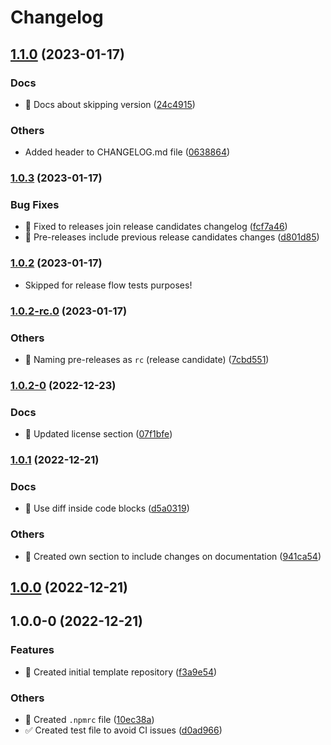 # Changelog

## [1.1.0](https://github.com/tiagoboeing/nodejs-github-actions/compare/v1.0.3...v1.1.0) (2023-01-17)


### Docs

* :memo: Docs about skipping version ([24c4915](https://github.com/tiagoboeing/nodejs-github-actions/commit/24c4915a525c89125bfdc2ad91660a7a768d621e))


### Others

* Added header to CHANGELOG.md file ([0638864](https://github.com/tiagoboeing/nodejs-github-actions/commit/0638864e469f8cb3391ca3c1dd160bf4cfe04576))

### [1.0.3](https://github.com/tiagoboeing/nodejs-github-actions/compare/v1.0.2-rc.0...v1.0.3) (2023-01-17)


### Bug Fixes

* :construction_worker: Fixed to releases join release candidates changelog ([fcf7a46](https://github.com/tiagoboeing/nodejs-github-actions/commit/fcf7a46647f5e24e8730f1b5bc9d6635969bf11d))
* :construction_worker: Pre-releases include previous release candidates changes ([d801d85](https://github.com/tiagoboeing/nodejs-github-actions/commit/d801d85394f54056a7a0a89f28faa2fb82fa6713))

### [1.0.2](https://github.com/tiagoboeing/nodejs-github-actions/compare/v1.0.2-0...v1.0.2-rc.0) (2023-01-17)

* Skipped for release flow tests purposes!

### [1.0.2-rc.0](https://github.com/tiagoboeing/nodejs-github-actions/compare/v1.0.2-0...v1.0.2-rc.0) (2023-01-17)


### Others

* :construction_worker: Naming pre-releases as `rc` (release candidate) ([7cbd551](https://github.com/tiagoboeing/nodejs-github-actions/commit/7cbd551d64e828175989504b7a2500776e6e9972))

### [1.0.2-0](https://github.com/tiagoboeing/nodejs-github-actions/compare/v1.0.1...v1.0.2-0) (2022-12-23)


### Docs

* :memo: Updated license section ([07f1bfe](https://github.com/tiagoboeing/nodejs-github-actions/commit/07f1bfecc71b17d5be093673758f6f1faf8a4274))

### [1.0.1](https://github.com/tiagoboeing/nodejs-github-actions/compare/v1.0.0...v1.0.1) (2022-12-21)


### Docs

* :memo: Use diff inside code blocks ([d5a0319](https://github.com/tiagoboeing/nodejs-github-actions/commit/d5a03191c4f6451950fb5814e0f42ac957520d06))


### Others

* :memo: Created own section to include changes on documentation ([941ca54](https://github.com/tiagoboeing/nodejs-github-actions/commit/941ca547e1a27c9ff7107183dc64dbdff6f6a64b))

## [1.0.0](https://github.com/tiagoboeing/nodejs-github-actions/compare/v1.0.0-0...v1.0.0) (2022-12-21)

## 1.0.0-0 (2022-12-21)


### Features

* :tada: Created initial template repository ([f3a9e54](https://github.com/tiagoboeing/nodejs-github-actions/commit/f3a9e5457470f6cb60e1a86a6242ca06509aeca0))


### Others

* :rocket: Created `.npmrc` file ([10ec38a](https://github.com/tiagoboeing/nodejs-github-actions/commit/10ec38a6c19312dc6e7d0c14efc10ec3a75aee5d))
* :white_check_mark: Created test file to avoid CI issues ([d0ad966](https://github.com/tiagoboeing/nodejs-github-actions/commit/d0ad966c1ed3311f35ff849ee79f245cc5613af3))
